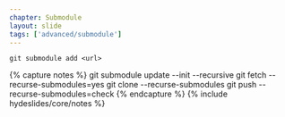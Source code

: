 ```yaml
---
chapter: Submodule
layout: slide
tags: ['advanced/submodule']
---
```


`git submodule add <url>`
    
{% capture notes %}
git submodule update --init --recursive
git fetch --recurse-submodules=yes
git clone --recurse-submodules
git push --recurse-submodules=check
{% endcapture %}
{% include hydeslides/core/notes %}